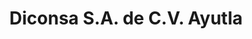 ---
title: "Diconsa S.A. de C.V. Ayutla"
url: /ayutla-de-los-libres/diconsa-s-a-de-c-v-ayutla/
shop: Dorfladen
---